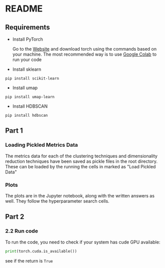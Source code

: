 # README
## Requirements

- Install PyTorch

  Go to the [Website](https://pytorch.org/get-started/locally/) and download torch using the commands based on your machine. The most recommended way is to use [Google Colab](https://colab.research.google.com/) to run your code 

- Install sklearn

```shell
pip install scikit-learn
```

- Install umap

```shell
pip install umap-learn
```

- Install HDBSCAN

```shell
pip install hdbscan
```

## Part 1

### Loading Pickled Metrics Data
The metrics data for each of the clustering techniques and dimensionality reduction techniques have been saved as pickle files in the root directory. These can be loaded by the running the cells in marked as "Load Pickled Data"


### Plots
The plots are in the Jupyter notebook, along with the written answers as well. They follow the hyperparameter search cells.

## Part 2


### 2.2 Run code

To run the code, you need to check if your system has cude GPU available:

```python
print(torch.cuda.is_available())
```

see if the return is `True`

